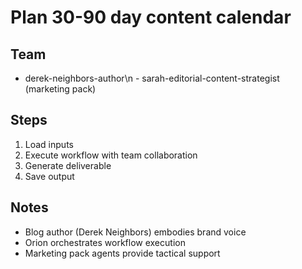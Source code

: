 # Plan 30-90 day content calendar

## Team
  - derek-neighbors-author\n  - sarah-editorial-content-strategist (marketing pack)

## Steps
1. Load inputs
2. Execute workflow with team collaboration
3. Generate deliverable
4. Save output

## Notes
- Blog author (Derek Neighbors) embodies brand voice
- Orion orchestrates workflow execution
- Marketing pack agents provide tactical support
